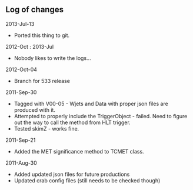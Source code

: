  Log of changes 
---------------

2013-Jul-13
 * Ported this thing to git.

2012-Oct :  2013-Jul
 * Nobody likes to write the logs...

2012-Oct-04
 * Branch for 533 release

2011-Sep-30

 * Tagged with V00-05 - Wjets and Data with proper json files are produced with it.
 * Attempted to properly include the TriggerObject - failed. Need to figure out the way to call the method from HLT trigger.
 * Tested skimZ - works fine. 

2011-Sep-21
 * Added the MET significance method to TCMET class. 

2011-Aug-30
 * Added updated json files for future productions
 * Updated crab config files (still needs to be checked though)
  
  
